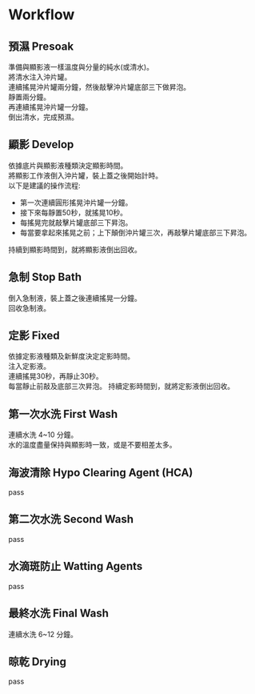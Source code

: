 # Workflow

## 預濕 Presoak

準備與顯影液一樣溫度與分量的純水(或清水)。  
將清水注入沖片罐。  
連續搖晃沖片罐兩分鐘，然後敲擊沖片罐底部三下做昇泡。  
靜置兩分鐘。  
再連續搖晃沖片罐一分鐘。  
倒出清水，完成預濕。

## 顯影 Develop

依據底片與顯影液種類決定顯影時間。  
將顯影工作液倒入沖片罐，裝上蓋之後開始計時。  
以下是建議的操作流程:

+ 第一次連續圓形搖晃沖片罐一分鐘。
+ 接下來每靜置50秒，就搖晃10秒。
+ 每搖晃完就敲擊片罐底部三下昇泡。
+ 每當要拿起來搖晃之前；上下顛倒沖片罐三次，再敲擊片罐底部三下昇泡。

持續到顯影時間到，就將顯影液倒出回收。

## 急制 Stop Bath

倒入急制液，裝上蓋之後連續搖晃一分鐘。  
回收急制液。

## 定影 Fixed

依據定影液種類及新鮮度決定定影時間。  
注入定影液。  
連續搖晃30秒，再靜止30秒。  
每當靜止前敲及底部三次昇泡。
持續定影時間到，就將定影液倒出回收。

## 第一次水洗 First Wash

連續水洗 4~10 分鐘。  
水的溫度盡量保持與顯影時一致，或是不要相差太多。

## 海波清除 Hypo Clearing Agent (HCA)

pass

## 第二次水洗 Second Wash

pass

## 水滴斑防止 Watting Agents

pass

## 最終水洗 Final Wash

連續水洗 6~12 分鐘。

## 晾乾 Drying

pass
